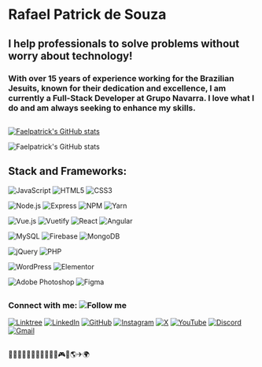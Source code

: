 # Rafael Patrick de Souza

## I help professionals to solve problems without worry about technology!

### With over 15 years of experience working for the Brazilian Jesuits, known for their dedication and excellence, I am currently a Full-Stack Developer at Grupo Navarra. I love what I do and am always seeking to enhance my skills.

##
[![Faelpatrick's GitHub stats](https://github-readme-stats.vercel.app/api?username=faelpatrick&show_icons=true&theme=blue)](https://github.com/faelpatrick/github-readme-stats)

![Faelpatrick's GitHub stats](https://github-readme-stats.vercel.app/api/top-langs/?username=faelpatrick&langs_count=7&theme=blue&layout=compact)

## Stack and Frameworks:
![JavaScript](https://img.shields.io/badge/JavaScript-F7DF1E?style=for-the-badge&logo=javascript&logoColor=black)
![HTML5](https://img.shields.io/badge/HTML5-E34F26?style=for-the-badge&logo=html5&logoColor=white)
![CSS3](https://img.shields.io/badge/CSS3-1572B6?style=for-the-badge&logo=css3&logoColor=white)

![Node.js](https://img.shields.io/badge/Node.js-339933?style=for-the-badge&logo=nodedotjs&logoColor=white)
![Express](https://img.shields.io/badge/Express-000000?style=for-the-badge&logo=express&logoColor=white)
![NPM](https://img.shields.io/badge/NPM-CB3837?style=for-the-badge&logo=npm&logoColor=white)
![Yarn](https://img.shields.io/badge/Yarn-2C8EBB?style=for-the-badge&logo=yarn&logoColor=white)

![Vue.js](https://img.shields.io/badge/Vue.js-4FC08D?style=for-the-badge&logo=vuedotjs&logoColor=white)
![Vuetify](https://img.shields.io/badge/Vuetify-1867C0?style=for-the-badge&logo=vuetify&logoColor=white)
![React](https://img.shields.io/badge/React-20232A?style=for-the-badge&logo=react&logoColor=61DAFB)
![Angular](https://img.shields.io/badge/Angular-DD0031?style=for-the-badge&logo=angular&logoColor=white)

![MySQL](https://img.shields.io/badge/MySQL-4479A1?style=for-the-badge&logo=mysql&logoColor=white)
![Firebase](https://img.shields.io/badge/Firebase-FFCA28?style=for-the-badge&logo=firebase&logoColor=black)
![MongoDB](https://img.shields.io/badge/MongoDB-47A248?style=for-the-badge&logo=mongodb&logoColor=white)

![jQuery](https://img.shields.io/badge/jQuery-0769AD?style=for-the-badge&logo=jquery&logoColor=white)
![PHP](https://img.shields.io/badge/PHP-777BB4?style=for-the-badge&logo=php&logoColor=white)

![WordPress](https://img.shields.io/badge/WordPress-21759B?style=for-the-badge&logo=wordpress&logoColor=white)
![Elementor](https://img.shields.io/badge/Elementor-92003B?style=for-the-badge&logo=elementor&logoColor=white)

![Adobe Photoshop](https://img.shields.io/badge/Adobe%20Photoshop-31A8FF?style=for-the-badge&logo=adobephotoshop&logoColor=white)
![Figma](https://img.shields.io/badge/Figma-F24E1E?style=for-the-badge&logo=figma&logoColor=white)

##

### Connect with me: ![Follow me](https://img.shields.io/github/followers/faelpatrick?color=black&label=Follow&logoColor=blue&style=social)

[![Linktree](https://img.shields.io/badge/linktree-39E09B?style=for-the-badge&logo=linktree&logoColor=white)](https://linktree.com/faelpatrick)
[![LinkedIn](https://img.shields.io/badge/LinkedIn-0077B5?style=for-the-badge&logo=linkedin&logoColor=white)](https://www.linkedin.com/in/faelpatrick/)
[![GitHub](https://img.shields.io/badge/GitHub-100000?style=for-the-badge&logo=github&logoColor=white)](https://github.com/faelpatrick)
[![Instagram](https://img.shields.io/badge/-Instagram-FF0000?style=for-the-badge&logo=instagram&logoColor=white)](https://www.instagram.com/faelpatricks/)
[![X](https://img.shields.io/badge/X-000?style=for-the-badge&logo=x)](https://x.com/faelpatricks)
[![YouTube](https://img.shields.io/badge/YouTube-FF0000?style=for-the-badge&logo=youtube)](https://www.youtube.com/channel/UCb8yLIKiXwpwrTYfV2xDLlA)
[![Discord](https://img.shields.io/badge/Discord-7289DA?style=for-the-badge&logo=discord&logoColor=white)](https://https://discord.com/channels/faelpatrick/)
[![Gmail](https://img.shields.io/badge/Gmail-333333?style=for-the-badge&logo=gmail&logoColor=red)](mailto:faelpatrick@gmail.com)

  
##
👨‍👩‍👦👨‍🎓🖖🤟🤙🦀🏐🥋🎮🍕🌎✈🌍







